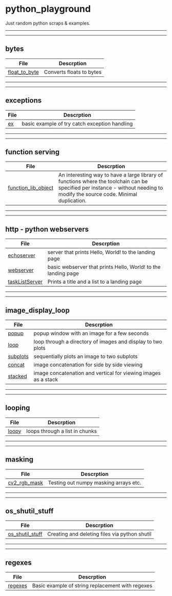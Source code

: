 # python_playground
Just random python scraps & examples.

---
---
## bytes
| File | Descrption |
| ---- | ---------- |
| [float_to_byte](bytes/float_to_byte.py) | Converts floats to bytes |

---
---
## exceptions
| File | Descrption |
| ---- | ---------- |
| [ex](exceptions/ex.py) | basic example of try catch exception handling |

---
---
## function serving
| File | Descrption |
| ---- | ---------- |
| [function_lib_object](function_serving/function_lib_object.py) | An interesting way to have a large library of functions where the toolchain can be specified per instance - without needing to modify the source code. Minimal duplication. |

---
---

## http - python webservers

| File | Descrption |
| ---- | ---------- |
| [echoserver](http/echoserver.py) | server that prints Hello, World! to the landing page |
| [webserver](http/webserver.py) | basic webserver that prints Hello, World! to the landing page |
| [taskListServer](http/taskListServer.py) | Prints a title and a list to a landing page |

---
---
## image_display_loop
| File | Descrption |
| ---- | ---------- |
| [popup](image_display_loop/popup.py) | popup window with an image for a few seconds |
| [loop](image_display_loop/loop.py) | loop through a directory of images and display to two plots |
| [subplots](image_display_loop/subplots.py) | sequentially plots an image to two subplots |
| [concat](image_display_loop/concat.py) | image concatenation for side by side viewing |
| [stacked](image_display_loop/stacked.py) | image concatenation and vertical for viewing images as a stack |


---
---
## looping
| File | Descrption |
| ---- | ---------- |
| [loopy](looping/loopy.py) | loops through a list in chunks |

---
---
## masking
| File | Descrption |
| ---- | ---------- |
| [cv2_rgb_mask](masking/cv2_rgb_mask.py) | Testing out numpy masking arrays etc. |

---
---
## os_shutil_stuff
| File | Descrption |
| ---- | ---------- |
| [os_shutil_stuff](os_shutil_stuff/os_shutil_stuff.py) | Creating and deleting files via python shutil |

---
---
## regexes
| File | Descrption |
| ---- | ---------- |
| [regexes](regexes/regex.py) | Basic example of string replacement with regexes |

